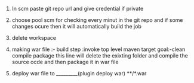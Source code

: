 1. In scm paste git repo url and give credential if private 

2. choose pool scm for checking every minut in the git repo and if some changes ocure then it will automatically build the job

3. delete workspace

4. making war file :- 
    build step :invoke top level maven target 
    goal:-clean compile package 
    this line will delete the exixting folder and compile the source ocde and then package it in war file

5. deploy war file to _________(plugin deploy war)
    **/*.war
    
